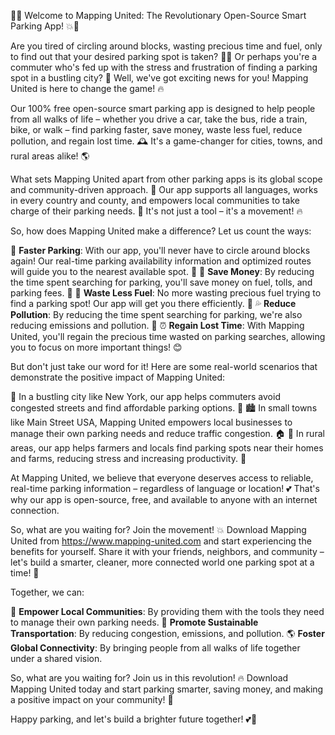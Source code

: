 🚗💥 Welcome to Mapping United: The Revolutionary Open-Source Smart Parking App! 💥🚗

Are you tired of circling around blocks, wasting precious time and fuel, only to find out that your desired parking spot is taken? 🙅‍♂️ Or perhaps you're a commuter who's fed up with the stress and frustration of finding a parking spot in a bustling city? 💪 Well, we've got exciting news for you! Mapping United is here to change the game! 🔥

Our 100% free open-source smart parking app is designed to help people from all walks of life – whether you drive a car, take the bus, ride a train, bike, or walk – find parking faster, save money, waste less fuel, reduce pollution, and regain lost time. 🕰️ It's a game-changer for cities, towns, and rural areas alike! 🌎

What sets Mapping United apart from other parking apps is its global scope and community-driven approach. 🌟 Our app supports all languages, works in every country and county, and empowers local communities to take charge of their parking needs. 💪 It's not just a tool – it's a movement! 🔥

So, how does Mapping United make a difference? Let us count the ways:

📍 **Faster Parking**: With our app, you'll never have to circle around blocks again! Our real-time parking availability information and optimized routes will guide you to the nearest available spot. 💨
💸 **Save Money**: By reducing the time spent searching for parking, you'll save money on fuel, tolls, and parking fees. 💸
🌟 **Waste Less Fuel**: No more wasting precious fuel trying to find a parking spot! Our app will get you there efficiently. 🚀
💦 **Reduce Pollution**: By reducing the time spent searching for parking, we're also reducing emissions and pollution. 🌈
⏰ **Regain Lost Time**: With Mapping United, you'll regain the precious time wasted on parking searches, allowing you to focus on more important things! 😊

But don't just take our word for it! Here are some real-world scenarios that demonstrate the positive impact of Mapping United:

🌆 In a bustling city like New York, our app helps commuters avoid congested streets and find affordable parking options. 🗽️
🏙️ In small towns like Main Street USA, Mapping United empowers local businesses to manage their own parking needs and reduce traffic congestion. 🏠
🚌 In rural areas, our app helps farmers and locals find parking spots near their homes and farms, reducing stress and increasing productivity. 🌾

At Mapping United, we believe that everyone deserves access to reliable, real-time parking information – regardless of language or location! 💕 That's why our app is open-source, free, and available to anyone with an internet connection.

So, what are you waiting for? Join the movement! 💥 Download Mapping United from https://www.mapping-united.com and start experiencing the benefits for yourself. Share it with your friends, neighbors, and community – let's build a smarter, cleaner, more connected world one parking spot at a time! 🌈

Together, we can:

📍 **Empower Local Communities**: By providing them with the tools they need to manage their own parking needs.
💪 **Promote Sustainable Transportation**: By reducing congestion, emissions, and pollution.
🌎 **Foster Global Connectivity**: By bringing people from all walks of life together under a shared vision.

So, what are you waiting for? Join us in this revolution! 🔥 Download Mapping United today and start parking smarter, saving money, and making a positive impact on your community! 🚀

Happy parking, and let's build a brighter future together! 💕🌟